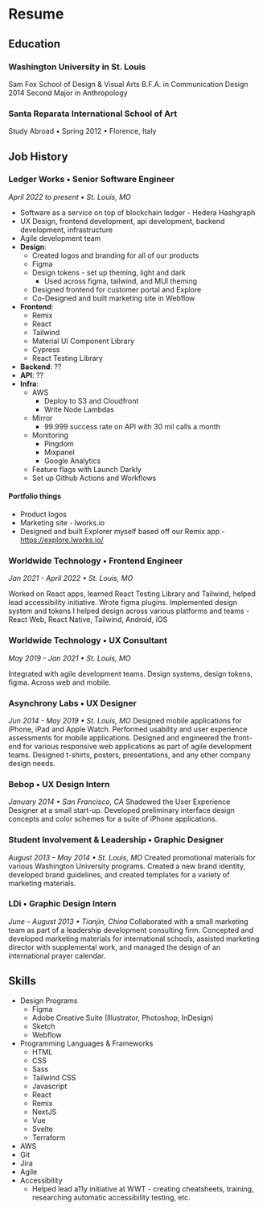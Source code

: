 # Resume

## Education

### Washington University in St. Louis

Sam Fox School of Design & Visual Arts
B.F.A. in Communication Design 2014
Second Major in Anthropology

### Santa Reparata International School of Art

Study Abroad • Spring 2012 • Florence, Italy

## Job History

### Ledger Works • Senior Software Engineer

_April 2022 to present • St. Louis, MO_

- Software as a service on top of blockchain ledger - Hedera Hashgraph
- UX Design, frontend development, api development, backend development, infrastructure
- Agile development team
- **Design**:
  - Created logos and branding for all of our products
  - Figma
  - Design tokens - set up theming, light and dark
    - Used across figma, tailwind, and MUI theming
  - Designed frontend for customer portal and Explore
  - Co-Designed and built marketing site in Webflow
- **Frontend**:
  - Remix
  - React
  - Tailwind
  - Material UI Component Library
  - Cypress
  - React Testing Library
- **Backend**: ??
- **API**: ??
- **Infra**:
  - AWS
    - Deploy to S3 and Cloudfront
    - Write Node Lambdas
  - Mirror
    - 99.999 success rate on API with 30 mil calls a month
  - Monitoring
    - Pingdom
    - Mixpanel
    - Google Analytics
  - Feature flags with Launch Darkly
  - Set up Github Actions and Workflows

#### Portfolio things

- Product logos
- Marketing site - lworks.io
- Designed and built Explorer myself based off our Remix app - https://explore.lworks.io/

### Worldwide Technology • Frontend Engineer

_Jan 2021 - April 2022 • St. Louis, MO_

Worked on React apps, learned React Testing Library and Tailwind, helped lead accessibility initiative. Wrote figma plugins. Implemented design system and tokens I helped design across various platforms and teams - React Web, React Native, Tailwind, Android, iOS

### Worldwide Technology • UX Consultant

_May 2019 - Jan 2021 • St. Louis, MO_

Integrated with agile development teams. Design systems, design tokens, figma. Across web and mobile.

### Asynchrony Labs • UX Designer

_Jun 2014 - May 2019 • St. Louis, MO_
Designed mobile applications for iPhone, iPad and Apple Watch. Performed usability and user experience assessments for mobile applications. Designed and engineered the front-end for various responsive web applications as part of agile development teams. Designed t-shirts, posters, presentations, and any other company design needs.

### Bebop • UX Design Intern

_January 2014 • San Francisco, CA_
Shadowed the User Experience Designer at a small start-up. Developed preliminary interface design concepts and color schemes for a suite of iPhone applications.

### Student Involvement & Leadership • Graphic Designer

_August 2013 – May 2014 • St. Louis, MO_
Created promotional materials for various Washington University programs. Created a new brand identity, developed brand guidelines, and created templates for a variety of marketing materials.

### LDi • Graphic Design Intern

_June – August 2013 • Tianjin, China_
Collaborated with a small marketing team as part of a leadership development consulting firm. Concepted and developed marketing materials for international schools, assisted marketing director with supplemental work, and managed the design of an international prayer calendar.

## Skills

- Design Programs
  - Figma
  - Adobe Creative Suite (Illustrator, Photoshop, InDesign)
  - Sketch
  - Webflow
- Programming Languages & Frameworks
  - HTML
  - CSS
  - Sass
  - Tailwind CSS
  - Javascript
  - React
  - Remix
  - NextJS
  - Vue
  - Svelte
  - Terraform
- AWS
- Git
- Jira
- Agile
- Accessibility
  - Helped lead a11y initiative at WWT - creating cheatsheets, training, researching automatic accessibility testing, etc.
